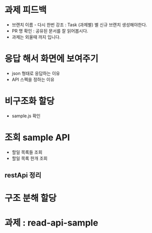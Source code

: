 # 과제 피드백
- 브랜치 이름 - 다시 한번 강조 : Task (과제별) 별 신규 브랜치 생성해야한다.
- PR 명 확인 : 공유된 문서를 잘 읽어봅시다.
- 과제는 외울때 까지 입니다.

# 응답 해서 화면에 보여주기
- json 형태로 응답하는 이유
- API 스펙을 정하는 이유

# 비구조화 할당
- sample.js 확인

# 조회 sample API
- 할일 목록들 조회
- 할일 목록 한개 조회

## restApi 정리

# 구조 분해 할당

# 과제 :  read-api-sample